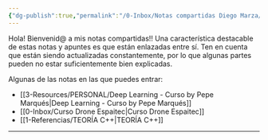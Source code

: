```yaml
---
{"dg-publish":true,"permalink":"/0-Inbox/Notas compartidas Diego Marza/","tags":["gardenEntry"],"noteIcon":""}
---
```


Hola! Bienvenid@ a mis notas compartidas!!
Una característica destacable de estas notas y apuntes es que están enlazadas entre sí.
Ten en cuenta que están siendo actualizadas constantemente, por lo que algunas partes pueden no estar suficientemente bien explicadas.

Algunas de las notas en las que puedes entrar: 

- [[3-Resources/PERSONAL/Deep Learning - Curso by Pepe Marqués\|Deep Learning - Curso by Pepe Marqués]]
- [[0-Inbox/Curso Drone Espaitec\|Curso Drone Espaitec]]
- [[1-Referencias/TEORÍA C++\|TEORÍA C++]]

---

 


